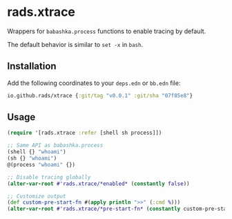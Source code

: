 # rads.xtrace

Wrappers for `babashka.process` functions to enable tracing by default.

The default behavior is similar to `set -x` in `bash`.

## Installation

Add the following coordinates to your `deps.edn` or `bb.edn` file:

```clojure
io.github.rads/xtrace {:git/tag "v0.0.1" :git/sha "07f85e8"}
```

## Usage

```clojure
(require '[rads.xtrace :refer [shell sh process]])

;; Same API as babashka.process
(shell {} "whoami")
(sh {} "whoami")
@(process "whoami" {})

;; Disable tracing globally
(alter-var-root #'rads.xtrace/*enabled* (constantly false))

;; Customize output
(def custom-pre-start-fn #(apply println ">>" (:cmd %)))
(alter-var-root #'rads.xtrace/*pre-start-fn* (constantly custom-pre-start-fn))
```
